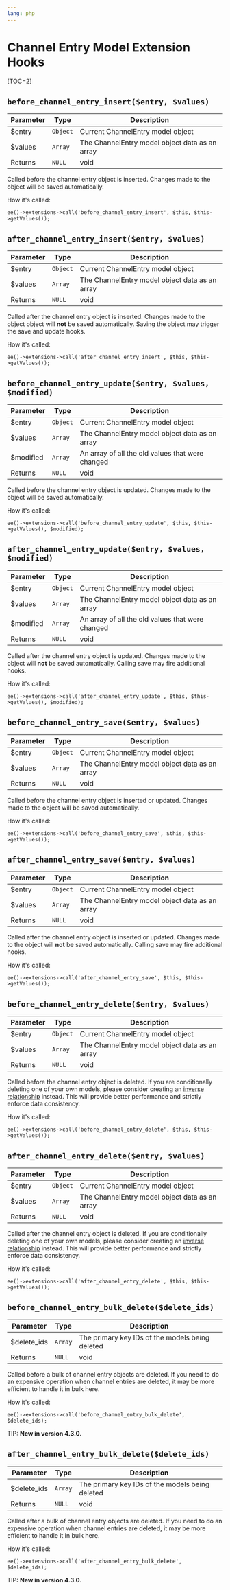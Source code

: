 ```yaml
---
lang: php
---
```


<!--
    This source file is part of the open source project
    ExpressionEngine User Guide (https://github.com/ExpressionEngine/ExpressionEngine-User-Guide)

    @link      https://expressionengine.com/
    @copyright Copyright (c) 2003-2020, Packet Tide, LLC (https://packettide.com)
    @license   https://expressionengine.com/license Licensed under Apache License, Version 2.0
-->

# Channel Entry Model Extension Hooks

[TOC=2]

## `before_channel_entry_insert($entry, $values)`

| Parameter | Type     | Description                                    |
| --------- | -------- | ---------------------------------------------- |
| \$entry   | `Object` | Current ChannelEntry model object              |
| \$values  | `Array`  | The ChannelEntry model object data as an array |
| Returns   | `NULL`   | void                                           |

Called before the channel entry object is inserted. Changes made to the object will be saved automatically.

How it's called:

    ee()->extensions->call('before_channel_entry_insert', $this, $this->getValues());

## `after_channel_entry_insert($entry, $values)`

| Parameter | Type     | Description                                    |
| --------- | -------- | ---------------------------------------------- |
| \$entry   | `Object` | Current ChannelEntry model object              |
| \$values  | `Array`  | The ChannelEntry model object data as an array |
| Returns   | `NULL`   | void                                           |

Called after the channel entry object is inserted. Changes made to the object object will **not** be saved automatically. Saving the object may trigger the save and update hooks.

How it's called:

    ee()->extensions->call('after_channel_entry_insert', $this, $this->getValues());

## `before_channel_entry_update($entry, $values, $modified)`

| Parameter  | Type     | Description                                      |
| ---------- | -------- | ------------------------------------------------ |
| \$entry    | `Object` | Current ChannelEntry model object                |
| \$values   | `Array`  | The ChannelEntry model object data as an array   |
| \$modified | `Array`  | An array of all the old values that were changed |
| Returns    | `NULL`   | void                                             |

Called before the channel entry object is updated. Changes made to the object will be saved automatically.

How it's called:

    ee()->extensions->call('before_channel_entry_update', $this, $this->getValues(), $modified);

## `after_channel_entry_update($entry, $values, $modified)`

| Parameter  | Type     | Description                                      |
| ---------- | -------- | ------------------------------------------------ |
| \$entry    | `Object` | Current ChannelEntry model object                |
| \$values   | `Array`  | The ChannelEntry model object data as an array   |
| \$modified | `Array`  | An array of all the old values that were changed |
| Returns    | `NULL`   | void                                             |

Called after the channel entry object is updated. Changes made to the object will **not** be saved automatically. Calling save may fire additional hooks.

How it's called:

    ee()->extensions->call('after_channel_entry_update', $this, $this->getValues(), $modified);

## `before_channel_entry_save($entry, $values)`

| Parameter | Type     | Description                                    |
| --------- | -------- | ---------------------------------------------- |
| \$entry   | `Object` | Current ChannelEntry model object              |
| \$values  | `Array`  | The ChannelEntry model object data as an array |
| Returns   | `NULL`   | void                                           |

Called before the channel entry object is inserted or updated. Changes made to the object will be saved automatically.

How it's called:

    ee()->extensions->call('before_channel_entry_save', $this, $this->getValues());

## `after_channel_entry_save($entry, $values)`

| Parameter | Type     | Description                                    |
| --------- | -------- | ---------------------------------------------- |
| \$entry   | `Object` | Current ChannelEntry model object              |
| \$values  | `Array`  | The ChannelEntry model object data as an array |
| Returns   | `NULL`   | void                                           |

Called after the channel entry object is inserted or updated. Changes made to the object will **not** be saved automatically. Calling save may fire additional hooks.

How it's called:

    ee()->extensions->call('after_channel_entry_save', $this, $this->getValues());

## `before_channel_entry_delete($entry, $values)`

| Parameter | Type     | Description                                    |
| --------- | -------- | ---------------------------------------------- |
| \$entry   | `Object` | Current ChannelEntry model object              |
| \$values  | `Array`  | The ChannelEntry model object data as an array |
| Returns   | `NULL`   | void                                           |

Called before the channel entry object is deleted. If you are conditionally deleting one of your own models, please consider creating an [inverse relationship](development/services/model/relating-models.md#inverse-relationships) instead. This will provide better performance and strictly enforce data consistency.

How it's called:

    ee()->extensions->call('before_channel_entry_delete', $this, $this->getValues());

## `after_channel_entry_delete($entry, $values)`

| Parameter | Type     | Description                                    |
| --------- | -------- | ---------------------------------------------- |
| \$entry   | `Object` | Current ChannelEntry model object              |
| \$values  | `Array`  | The ChannelEntry model object data as an array |
| Returns   | `NULL`   | void                                           |

Called after the channel entry object is deleted. If you are conditionally deleting one of your own models, please consider creating an [inverse relationship](development/services/model/relating-models.md#inverse-relationships) instead. This will provide better performance and strictly enforce data consistency.

How it's called:

    ee()->extensions->call('after_channel_entry_delete', $this, $this->getValues());

## `before_channel_entry_bulk_delete($delete_ids)`

| Parameter    | Type    | Description                                     |
| ------------ | ------- | ----------------------------------------------- |
| \$delete_ids | `Array` | The primary key IDs of the models being deleted |
| Returns      | `NULL`  | void                                            |

Called before a bulk of channel entry objects are deleted. If you need to do an expensive operation when channel entries are deleted, it may be more efficient to handle it in bulk here.

How it's called:

    ee()->extensions->call('before_channel_entry_bulk_delete', $delete_ids);

TIP: **New in version 4.3.0.**

## `after_channel_entry_bulk_delete($delete_ids)`

| Parameter    | Type    | Description                                     |
| ------------ | ------- | ----------------------------------------------- |
| \$delete_ids | `Array` | The primary key IDs of the models being deleted |
| Returns      | `NULL`  | void                                            |

Called after a bulk of channel entry objects are deleted. If you need to do an expensive operation when channel entries are deleted, it may be more efficient to handle it in bulk here.

How it's called:

    ee()->extensions->call('after_channel_entry_bulk_delete', $delete_ids);

TIP: **New in version 4.3.0.**
